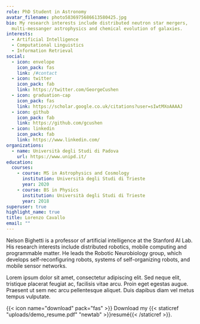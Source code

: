 ```yaml
---
role: PhD Student in Astronomy
avatar_filename: photo5836975686613580425.jpg
bio: My research interests include distributed neutron star mergers,
  multi-messanger astrophysics and chemical evolution of galaxies.
interests:
  - Artificial Intelligence
  - Computational Linguistics
  - Information Retrieval
social:
  - icon: envelope
    icon_pack: fas
    link: /#contact
  - icon: twitter
    icon_pack: fab
    link: https://twitter.com/GeorgeCushen
  - icon: graduation-cap
    icon_pack: fas
    link: https://scholar.google.co.uk/citations?user=sIwtMXoAAAAJ
  - icon: github
    icon_pack: fab
    link: https://github.com/gcushen
  - icon: linkedin
    icon_pack: fab
    link: https://www.linkedin.com/
organizations:
  - name: Università degli Studi di Padova
    url: https://www.unipd.it/
education:
  courses:
    - course: MS in Astrophysics and Cosmology
      institution: Università degli Studi di Trieste
      year: 2020
    - course: BS in Physics
      institution: Università degli Studi di Trieste
      year: 2018
superuser: true
highlight_name: true
title: Lorenzo Cavallo
email: ""
---
```


Nelson Bighetti is a professor of artificial intelligence at the Stanford AI Lab. His research interests include distributed robotics, mobile computing and programmable matter. He leads the Robotic Neurobiology group, which develops self-reconfiguring robots, systems of self-organizing robots, and mobile sensor networks.

Lorem ipsum dolor sit amet, consectetur adipiscing elit. Sed neque elit, tristique placerat feugiat ac, facilisis vitae arcu. Proin eget egestas augue. Praesent ut sem nec arcu pellentesque aliquet. Duis dapibus diam vel metus tempus vulputate.

{{< icon name="download" pack="fas" >}} Download my {{< staticref "uploads/demo_resume.pdf" "newtab" >}}resumé{{< /staticref >}}.

